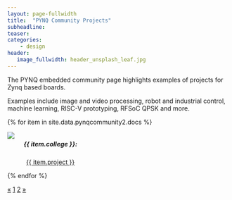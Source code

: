 ```yaml
---
layout: page-fullwidth
title:  "PYNQ Community Projects"
subheadline:
teaser: 
categories:
    - design
header:
   image_fullwidth: header_unsplash_leaf.jpg
---
```

The PYNQ embedded community page highlights examples of projects for Zynq based boards.

Examples include image and video processing, robot and industrial control, machine learning, RISC-V prototyping, RFSoC QPSK and more. 

<!--more-->


<div class="row t60">

{% for item in site.data.pynqcommunity2.docs %}
    <div class="medium-3 columns">
        <div class="imgcont"><center><img src="{{ site.urlimg }}{{ item.img }}"></center></div>
        <center><p><h5>{{ item.college }}: </h5><a href="{{ item.url }}">{{ item.project }}</a></p></center>
    </div><!-- /.medium-6.columns -->
{% endfor %}
</div><!-- /.row -->


<div class="pagination">
  <a href="#">&laquo;</a>
  <a href="/design/pynq-community-projects/">1</a>
  <a class="active" href="/design/pynq-community-projectstwo/">2</a>
  <a href="#">&raquo;</a>
</div>



